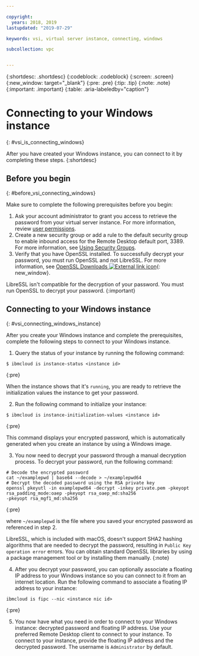 ```yaml
---

copyright:
  years: 2018, 2019
lastupdated: "2019-07-29"

keywords: vsi, virtual server instance, connecting, windows

subcollection: vpc


---
```


{:shortdesc: .shortdesc}
{:codeblock: .codeblock}
{:screen: .screen}
{:new_window: target="_blank"}
{:pre: .pre}
{:tip: .tip}
{:note: .note}
{:important: .important}
{:table: .aria-labeledby="caption"}

# Connecting to your Windows instance
{: #vsi_is_connecting_windows}

After you have created your Windows instance, you can connect to it by completing these steps.
{:shortdesc}

## Before you begin
{: #before_vsi_connecting_windows}

Make sure to complete the following prerequisites before you begin:

1. Ask your account administrator to grant you access to retrieve the password from your virtual server instance. For more information, review [user permissions](/docs/vpc?topic=vpc-managing-user-permissions-for-vpc-resources).
2. Create a new security group or add a rule to the default security group to enable inbound access for the Remote Desktop default port, 3389. For more information, see [Using Security Groups](/docs/vpc?topic=vpc-using-security-groups).
4. Verify that you have OpenSSL installed. To successfully decrypt your password, you must run OpenSSL and not LibreSSL. For more information, see [OpenSSL Downloads ![External link icon](../icons/launch-glyph.svg "External link icon")](https://www.openssl.org/source/){: new_window}.

LibreSSL isn't compatible for the decryption of your password. You must run OpenSSL to decrypt your password.
{:important}

## Connecting to your Windows instance
{: #vsi_connecting_windows_instance}

After you create your Windows instance and complete the prerequisites, complete the following steps to connect to your Windows instance. 
  
1. Query the status of your instance by running the following command:
  ```
  $ ibmcloud is instance-status <instance id>
  ```
  {:pre}
  
  When the instance shows that it's `running`, you are ready to retrieve the initialization values the instance to get your password. 

2. Run the following command to initialize your instance:

  ```
  $ ibmcloud is instance-initialization-values <instance id>
  ```
  {:pre}
  
  This command displays your encrypted password, which is automatically generated when you create an instance by using a Windows image.

3. You now need to decrypt your password through a manual decryption process. To decrypt your password, run the following command:

  ```
  # Decode the encrypted password
  cat ~/examplepwd | base64 --decode > ~/examplepwd64
  # Decrypt the decoded password using the RSA private key
  openssl pkeyutl -in examplepwd64 -decrypt -inkey private.pem -pkeyopt rsa_padding_mode:oaep -pkeyopt rsa_oaep_md:sha256
  -pkeyopt rsa_mgf1_md:sha256
  ```
  {:pre}
  
  where `~/examplepwd` is the file where you saved your encrypted password as referenced in step 2.  
  
  LibreSSL, which is included with macOS, doesn't support SHA2 hashing algorithms that are needed to decrypt the password, resulting in `Public Key operation error` errors. You can obtain standard OpenSSL libraries by using a package management tool or by installing them manually. 
  {:note}

4. After you decrypt your password, you can optionally associate a floating IP address to your Windows instance so you can connect to it from an internet location. Run the following command to associate a floating IP address to your instance:

  ```
  ibmcloud is fipc --nic <instance nic id>
  ```
  {:pre}

5. You now have what you need in order to connect to your Windows instance: decrypted password and floating IP address. Use your preferred Remote Desktop client to connect to your instance. To connect to your instance, provide the floating IP address and the decrypted password. The username is `Administrator` by default. 



